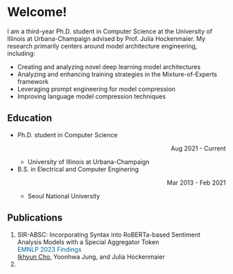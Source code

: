 <style>
r { color: Red }
o { color: Orange }
g { color: Green }
c { color: Cyan }
b { color: Blue }
customb { color: #006699 }
</style>

# Welcome!
I am a third-year Ph.D. student in Computer Science at the University of Illinois at Urbana-Champaign advised by Prof. Julia Hockenmaier. My research primarily centers around model architecture engineering, including: 
- Creating and analyzing novel deep learning model architectures
- Analyzing and enhancing training strategies in the Mixture-of-Experts framework
- Leveraging prompt engineering for model compression
- Improving language model compression techniques

## Education
- Ph.D. student in Computer Science <p align="right">Aug 2021 - Current</p> 
  - University of Illinois at Urbana-Champaign								       		
- B.S. in Electrical and Computer Enginering <p align="right">Mar 2013 - Feb 2021</p>  
  - Seoul National University

## Publications
1. SIR-ABSC: Incorporating Syntax into RoBERTa-based Sentiment Analysis Models with a Special Aggregator Token<br>
<customb>EMNLP 2023 Findings</customb></br>
<u>Ikhyun Cho</u>, Yoonhwa Jung, and Julia Hockenmaier
2. 

